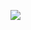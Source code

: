 [![](http://img.youtube.com/vi/AL0BNpMMKsU/0.jpg)](https://www.youtube.com/watch?v=AL0BNpMMKsU&list=PLb6UbFXBdbCrvdXVgY_3jp5swtvW24fYv&index=1)
